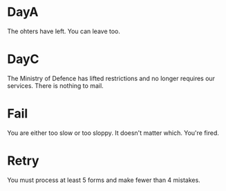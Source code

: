 # DayA
The ohters have left.
You can leave too.

# DayC
The Ministry of Defence has lifted restrictions and no longer requires our services.
There is nothing to mail.

# Fail
You are either too slow or too sloppy.
It doesn't matter which.
You're fired.

# Retry
You must process at least 5 forms and make fewer than 4 mistakes.
